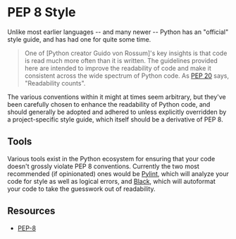 # PEP 8 Style

Unlike most earlier languages -- and many newer -- Python has an "official" style guide, and has had one for quite some time. 

> One of [Python creator Guido von Rossum]'s key insights is that code is read much more often than it is written. The guidelines provided here are intended to improve the readability of code and make it consistent across the wide spectrum of Python code. As [PEP 20](zen_of_python.md) says, "Readability counts".

The various conventions within it might at times seem arbitrary, but they've been carefully chosen to enhance the readability of Python code, and should generally be adopted and adhered to unless explicitly overridden by a project-specific style guide, which itself should be a derivative of PEP 8.

## Tools

Various tools exist in the Python ecosystem for ensuring that your code doesn't grossly violate PEP 8 conventions. Currently the two most recommended (if opinionated) ones would be [Pylint](https://www.pylint.org/), which will analyze your code for style as well as logical errors, and [Black](https://black.readthedocs.io/en/stable/), which will autoformat your code to take the guesswork out of readability.

## Resources

- [PEP-8](https://www.python.org/dev/peps/pep-0008/)
